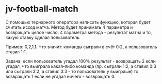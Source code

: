 # jv-football-match
С помощью тернарного оператора написать функцию, которая будет считать исход матча. Метод будет принимать 4
параметра и возвращать целое число. 4 параметра метода - результат матча и то, какую ставку сделал пользователь.

Пример: 0,2,1,1. Что значит: команды сыграли в счёт 0:2, а пользователь ставил 1:1.

Задача:
         если пользователь угадал 100% результат - возвращать 2
         если угадал, что выиграла какая-либо команда (пр. сыграли 1:2, а ставил 0:3 или сыграли 2:2, а ставил 3:3 - то пользователь у выиграше)
             то возвращать 1
         если не угадал ничего - возвращать 0. 
